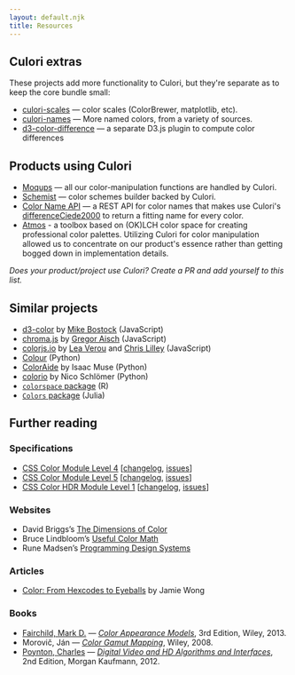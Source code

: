 ```yaml
---
layout: default.njk
title: Resources
---
```


## Culori extras

These projects add more functionality to Culori, but they're separate as to keep the core bundle small:

-   [culori-scales](https://github.com/evercoder/culori-scales) — color scales (ColorBrewer, matplotlib, etc).
-   [culori-names](https://github.com/evercoder/culori-names) — More named colors, from a variety of sources.
-   [d3-color-difference](https://github.com/evercoder/d3-color-difference) — a separate D3.js plugin to compute color differences

## Products using Culori

-   [Moqups](https://moqups.com) — all our color-manipulation functions are handled by Culori.
-   [Schemist](https://github.com/felixgirault/schemist) — color schemes builder backed by Culori.
-   [Color Name API](https://github.com/meodai/color-name-api) — a REST API for color names that makes use Culori's [differenceCiede2000](https://culorijs.org/api/#differenceCiede2000) to return a fitting name for every color.
-   [Atmos](https://atmos.style) - a toolbox based on (OK)LCH color space for creating professional color palettes. Utilizing Culori for color manipulation allowed us to concentrate on our product's essence rather than getting bogged down in implementation details.

_Does your product/project use Culori? Create a PR and add yourself to this list._

## Similar projects

-   [d3-color](https://github.com/d3/d3-color) by [Mike Bostock](https://bost.ocks.org/mike/) (JavaScript)
-   [chroma.js](https://github.com/gka/chroma.js) by [Gregor Aisch](https://driven-by-data.net/) (JavaScript)
-   [colorjs.io](https://github.com/LeaVerou/color.js) by [Lea Verou](http://lea.verou.me/) and [Chris Lilley](https://svgees.us/) (JavaScript)
-   [Colour](https://www.colour-science.org/) (Python)
- [ColorAide](https://github.com/facelessuser/coloraide) by Isaac Muse (Python)
-   [colorio](https://github.com/nschloe/colorio) by Nico Schlömer (Python)
-   [`colorspace` package](http://colorspace.r-forge.r-project.org/) (R)
-   [`Colors` package](https://github.com/JuliaGraphics/Colors.jl) (Julia)

## Further reading

### Specifications

- [CSS Color Module Level 4](https://drafts.csswg.org/css-color-4/) [[changelog](https://github.com/w3c/csswg-drafts/commits/main/css-color-4), [issues](https://github.com/w3c/csswg-drafts/issues?q=is%3Aissue+is%3Aopen+label%3Acss-color-4)]
- [CSS Color Module Level 5](https://drafts.csswg.org/css-color-5/) [[changelog](https://github.com/w3c/csswg-drafts/commits/main/css-color-5), [issues](https://github.com/w3c/csswg-drafts/issues?q=is%3Aissue+is%3Aopen+label%3Acss-color-5)]
- [CSS Color HDR Module Level 1](https://drafts.csswg.org/css-color-hdr/) [[changelog](https://github.com/w3c/csswg-drafts/commits/main/css-color-hdr), [issues](https://github.com/w3c/csswg-drafts/issues?q=is%3Aissue+is%3Aopen+label%3Acss-color-hdr)]

### Websites

-   David Briggs’s [The Dimensions of Color](http://www.huevaluechroma.com/)
-   Bruce Lindbloom’s [Useful Color Math](http://www.brucelindbloom.com/index.html?Math.html)
-   Rune Madsen’s [Programming Design Systems](https://programmingdesignsystems.com/)

### Articles

-   [Color: From Hexcodes to Eyeballs](http://jamie-wong.com/post/color/) by Jamie Wong

### Books

-   [Fairchild, Mark D.](http://markfairchild.org/) — [_Color Appearance Models_](https://www.wiley.com/en-us/Color+Appearance+Models%2C+3rd+Edition-p-9781119967033), 3rd Edition, Wiley, 2013.
- Morovič, Ján — [_Color Gamut Mapping_](https://www.wiley.com/en-ie/Color+Gamut+Mapping-p-9780470030325), Wiley, 2008.
-   [Poynton, Charles](http://poynton.ca/) — [_Digital Video and HD Algorithms and Interfaces_](https://www.elsevier.com/books/digital-video-and-hd/poynton/978-0-12-391926-7), 2nd Edition, Morgan Kaufmann, 2012.